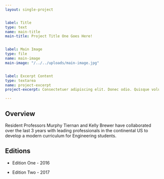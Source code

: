 ```yaml
---
layout: single-project


label: Title
type: text
name: main-title
main-title: Project Title One Goes Here! 


label: Main Image
type: file
name: main-image
main-image: "/../../uploads/main-image.jpg"


label: Excerpt Content
type: textarea
name: project-excerpt
project-excerpt: Consectetuer adipiscing elit. Donec odio. Quisque volutpat mattis eros. Nullam malesuada erat ut turpis. Suspendisse urna nibh, viverra non, semper suscipit, posuere a, pede. 

---
```


## Overview

Resident Professors Murphy Tiernan and Kelly Brewer have collaborated over the last 3 years with leading professionals in the continental US to develop a modern curriculum for Engineering students.

## Editions

* Edition One - 2016

* Edition Two - 2017